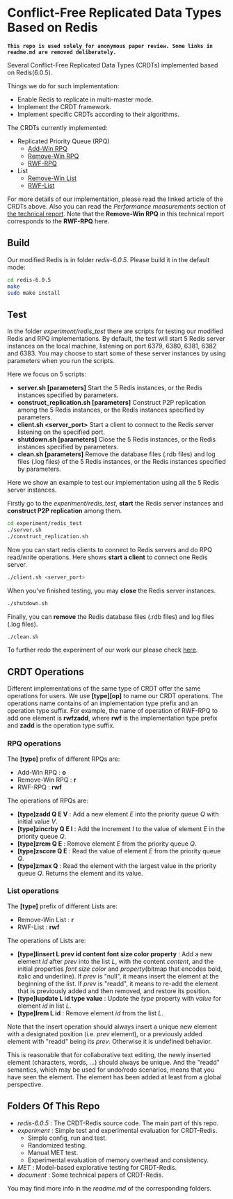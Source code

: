 # Conflict-Free Replicated Data Types Based on Redis

**`This repo is used solely for anonymous paper review. Some links in readme.md are removed deliberately.`**

Several Conflict-Free Replicated Data Types (CRDTs) implemented based on Redis(6.0.5).

Things we do for such implementation:

* Enable Redis to replicate in multi-master mode.
* Implement the CRDT framework.
* Implement specific CRDTs according to their algorithms.

The CRDTs currently implemented:

* Replicated Priority Queue (RPQ)
  * [Add-Win RPQ](document/add-win-crpq.pdf)
  * [Remove-Win RPQ](document/rwf-tr.pdf)
  * [RWF-RPQ](document/rwf-tr.pdf)
* List
  * [Remove-Win List](document/rwf-tr.pdf)
  * [RWF-List](document/rwf-tr.pdf)

For more details of our implementation, please read the linked article of the CRDTs above. Also you can read the *Performance measurements* section of [the technical report](https://0.0.0.0). Note that the **Remove-Win RPQ** in this technical report corresponds to the **RWF-RPQ** here.

## Build

Our modified Redis is in folder *redis-6.0.5*. Please build it in the default mode:

```bash
cd redis-6.0.5
make
sudo make install
```

## Test

In the folder *experiment/redis_test* there are scripts for testing our modified Redis and RPQ implementations. By default, the test will start 5 Redis server instances on the local machine, listening on port 6379, 6380, 6381, 6382 and 6383. You may choose to start some of these server instances by using parameters when you run the scripts.

Here we focus on 5 scripts:

* **server.sh [parameters]** Start the 5 Redis instances, or the Redis instances specified by parameters.
* **construct_replication.sh [parameters]** Construct P2P replication among the 5 Redis instances, or the Redis instances specified by parameters.
* **client.sh <server_port>** Start a client to connect to the Redis server listening on the specified port.
* **shutdown.sh [parameters]** Close the 5 Redis instances, or the Redis instances specified by parameters.
* **clean.sh [parameters]** Remove the database files (.rdb files) and log files (.log files) of the 5 Redis instances, or the Redis instances specified by parameters.

Here we show an example to test our implementation using all the 5 Redis server instances.

Firstly go to the *experiment/redis_test*, **start** the Redis server instances and **construct P2P replication** among them.

```bash
cd experiment/redis_test
./server.sh
./construct_replication.sh
```

Now you can start redis clients to connect to Redis servers and do RPQ read/write operations. Here shows **start a client** to connect one Redis server.

```bash
./client.sh <server_port>
```

When you've finished testing, you may **close** the Redis server instances.

```bash
./shutdown.sh
```

Finally, you can **remove** the Redis database files (.rdb files) and log files (.log files).

```bash
./clean.sh
```

To further redo the experiment of our work our please check [here](experiment/README.md).

## CRDT Operations

Different implementations of the same type of CRDT offer the same operations for users. We use **[type][op]** to name our CRDT operations. The operations name contains of an implementation type prefix and an operation type suffix. For example, the name of operation of RWF-RPQ to add one element is **rwfzadd**, where **rwf** is the implementation type prefix and **zadd** is the operation type suffix.

### RPQ operations

The **[type]** prefix of different RPQs are:

* Add-Win RPQ : **o**
* Remove-Win RPQ : **r**
* RWF-RPQ : **rwf**

The operations of RPQs are:

* **[type]zadd Q E V** : Add a new element *E* into the priority queue *Q* with initial value *V*.
* **[type]zincrby Q E I** : Add the increment *I* to the value of element *E* in the priority queue *Q*.
* **[type]zrem Q E** : Remove element *E* from the priority queue *Q*.
* **[type]zscore Q E** : Read the value of element *E* from the priority queue *Q*.
* **[type]zmax Q** : Read the element with the largest value in the priority queue *Q*. Returns the element and its value.

### List operations

The **[type]** prefix of different Lists are:

* Remove-Win List : **r**
* RWF-List : **rwf**

The operations of Lists are:

* **[type]linsert L prev id content font size color property** : Add a new element *id* after *prev* into the list *L*, with the content *content*, and the initial properties *font* *size* *color* and *property*(bitmap that encodes bold, italic and underline). If *prev* is "null", it means insert the element at the beginning of the list. If *prev* is "readd", it means to re-add the element that is previously added and then removed, and restore its position.
* **[type]lupdate L id type value** : Update the *type* property with *value* for element *id* in list *L*.
* **[type]lrem L id** : Remove element *id* from the list *L*.

Note that the insert operation should always insert a unique new element with a designated position (i.e. *prev* element), or a previously added element with "readd" being its *prev*. Otherwise it is undefined behavior.

This is reasonable that for collaborative text editing, the newly inserted element (characters, words, ...) should always be unique. And the "readd" semantics, which may be used for undo/redo scenarios, means that you have seen the element. The element has been added at least from a global perspective.

## Folders Of This Repo

* *redis-6.0.5* : The CRDT-Redis source code. The main part of this repo.
* *experiment* : Simple test and experimental evaluation for CRDT-Redis.
  * Simple config, run and test.
  * Randomized testing.
  * Manual MET test.
  * Experimental evaluation of memory overhead and consistency.
* *MET* : Model-based explorative testing for CRDT-Redis.
* *document* : Some technical papers of CRDT-Redis.

You may find more info in the *readme.md* of the corresponding folders.
